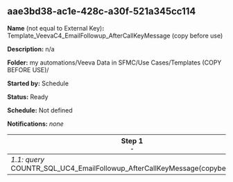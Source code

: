 ## aae3bd38-ac1e-428c-a30f-521a345cc114

**Name** (not equal to External Key)**:** Template_VeevaC4_EmailFollowup_AfterCallKeyMessage  (copy before use)

**Description:** n/a

**Folder:** my automations/Veeva Data in SFMC/Use Cases/Templates (COPY BEFORE USE)/

**Started by:** Schedule

**Status:** Ready

**Schedule:** Not defined

**Notifications:** _none_


| Step 1<br>_<small>-</small>_ |
| --- |
| _1.1: query_<br>COUNTR_SQL_UC4_EmailFollowup_AfterCallKeyMessage(copybeforeuse) |
